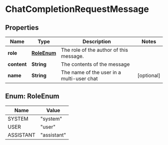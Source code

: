 # ChatCompletionRequestMessage

## Properties
Name | Type | Description | Notes
------------ | ------------- | ------------- | -------------
**role** | [**RoleEnum**](#RoleEnum) | The role of the author of this message. | 
**content** | **String** | The contents of the message | 
**name** | **String** | The name of the user in a multi-user chat |  [optional]

<a name="RoleEnum"></a>
## Enum: RoleEnum
Name | Value
---- | -----
SYSTEM | &quot;system&quot;
USER | &quot;user&quot;
ASSISTANT | &quot;assistant&quot;
